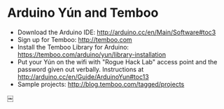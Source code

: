Arduino Yún and Temboo
======================

- Download the Arduino IDE: http://arduino.cc/en/Main/Software#toc3
- Sign up for Temboo: http://temboo.com
- Install the Temboo Library for Arduino: https://temboo.com/arduino/yun/library-installation
- Put your Yún on the wifi with "Rogue Hack Lab" access point and the password given out verbally.  Instructions at  http://arduino.cc/en/Guide/ArduinoYun#toc13
- Sample projects: http://blog.temboo.com/tagged/projects

￼
